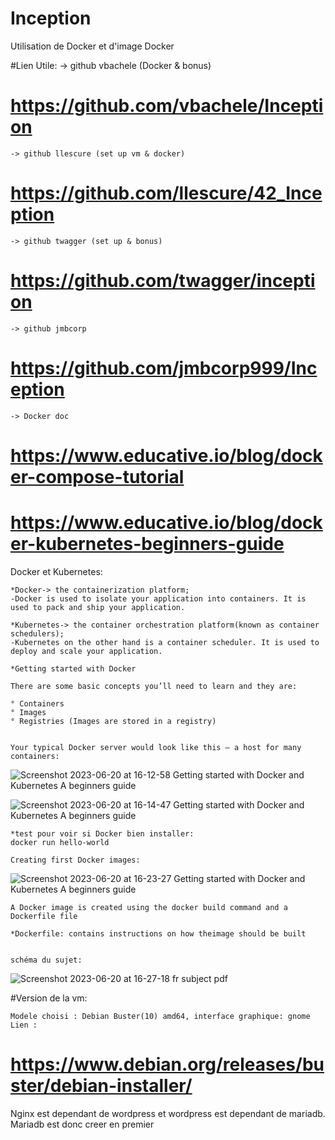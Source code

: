 # Inception
Utilisation de Docker et d'image Docker

#Lien Utile:
	-> github vbachele (Docker & bonus)
#	https://github.com/vbachele/Inception
	-> github llescure (set up vm & docker)
#	https://github.com/llescure/42_Inception
	-> github twagger (set up & bonus)
#	https://github.com/twagger/inception
	-> github jmbcorp
#	https://github.com/jmbcorp999/Inception
	-> Docker doc
#	https://www.educative.io/blog/docker-compose-tutorial
#	https://www.educative.io/blog/docker-kubernetes-beginners-guide

Docker et Kubernetes:

	*Docker-> the containerization platform;
	-Docker is used to isolate your application into containers. It is used to pack and ship your application.

	*Kubernetes-> the container orchestration platform(known as container schedulers);
	-Kubernetes on the other hand is a container scheduler. It is used to deploy and scale your application.

	*Getting started with Docker

	There are some basic concepts you’ll need to learn and they are:

	° Containers
	° Images
	° Registries (Images are stored in a registry)


	Your typical Docker server would look like this — a host for many containers:

![Screenshot 2023-06-20 at 16-12-58 Getting started with Docker and Kubernetes A beginners guide](https://github.com/CassandraLct/Inception/assets/90134090/2661de83-3ae5-4338-8e58-083cba09204e)

![Screenshot 2023-06-20 at 16-14-47 Getting started with Docker and Kubernetes A beginners guide](https://github.com/CassandraLct/Inception/assets/90134090/7da0b6ae-e26b-4288-a70e-944b38953bb9)


	*test pour voir si Docker bien installer:
	docker run hello-world

	Creating first Docker images:

![Screenshot 2023-06-20 at 16-23-27 Getting started with Docker and Kubernetes A beginners guide](https://github.com/CassandraLct/Inception/assets/90134090/1ca59c83-7043-4816-82be-88abf1db8eca)

	A Docker image is created using the docker build command and a Dockerfile file

	*Dockerfile: contains instructions on how theimage should be built


	schéma du sujet:

![Screenshot 2023-06-20 at 16-27-18 fr subject pdf](https://github.com/CassandraLct/Inception/assets/90134090/d142d4a0-e9b2-4968-8438-46b58a0256bb)

#Version de la vm:

	Modele choisi : Debian Buster(10) amd64, interface graphique: gnome
	Lien : 
#	https://www.debian.org/releases/buster/debian-installer/

Nginx est dependant de wordpress et wordpress est dependant de mariadb.
Mariadb est donc creer en premier
